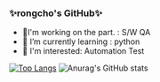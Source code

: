 

  ### ✨rongcho's GitHub✨

- 🔭I'm working on the part. : S/W QA
- 🌱 I’m currently learning : python
- 🤔 I'm interested: Automation Test




﻿[![Top Langs](https://github-readme-stats.vercel.app/api/top-langs/?username=rongcho&langs_count=10&layout=compact&theme=nightowl)](https://github.com/rongcho) ![Anurag's GitHub stats](https://github-readme-stats.vercel.app/api?username=rongcho&theme=nightowl&show_icons=true)



  
  
  
<!--
**rongcho/rongcho** is a ✨ _special_ ✨ repository because its `README.md` (this file) appears on your GitHub profile.

Here are some ideas to get you started:

- 🔭 I’m currently working on ...
- 🌱 I’m currently learning ...
- 👯 I’m looking to collaborate on ...
- 🤔 I’m looking for help with ...
- 💬 Ask me about ...
- 📫 How to reach me: ...
- 😄 Pronouns: ...
- ⚡ Fun fact: ...
-->
